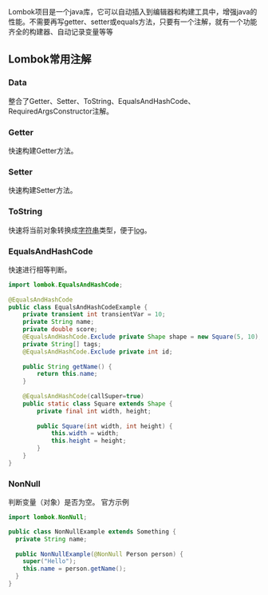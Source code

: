 Lombok项目是一个java库，它可以自动插入到编辑器和构建工具中，增强java的性能。不需要再写getter、setter或equals方法，只要有一个注解，就有一个功能齐全的构建器、自动记录变量等等


## Lombok常用注解
### Data

整合了Getter、Setter、ToString、EqualsAndHashCode、RequiredArgsConstructor注解。

### Getter

快速构建Getter方法。

### Setter

快速构建Setter方法。

### ToString

快速将当前对象转换成[字符串](https://baike.baidu.com/item/%E5%AD%97%E7%AC%A6%E4%B8%B2/1017763?fromModule=lemma_inlink)类型，便于[log](https://baike.baidu.com/item/log/39110?fromModule=lemma_inlink)。

### EqualsAndHashCode

快速进行相等判断。
```java
import lombok.EqualsAndHashCode;  
  
@EqualsAndHashCode  
public class EqualsAndHashCodeExample {  
    private transient int transientVar = 10;  
    private String name;  
    private double score;  
    @EqualsAndHashCode.Exclude private Shape shape = new Square(5, 10);  
    private String[] tags;  
    @EqualsAndHashCode.Exclude private int id;  
  
    public String getName() {  
        return this.name;  
    }  
  
    @EqualsAndHashCode(callSuper=true)  
    public static class Square extends Shape {  
        private final int width, height;  
  
        public Square(int width, int height) {  
            this.width = width;  
            this.height = height;  
        }  
    }  
}
```

### NonNull

判断变量（对象）是否为空。
官方示例
```java
import lombok.NonNull;

public class NonNullExample extends Something {
  private String name;
  
  public NonNullExample(@NonNull Person person) {
    super("Hello");
    this.name = person.getName();
  }
}
```